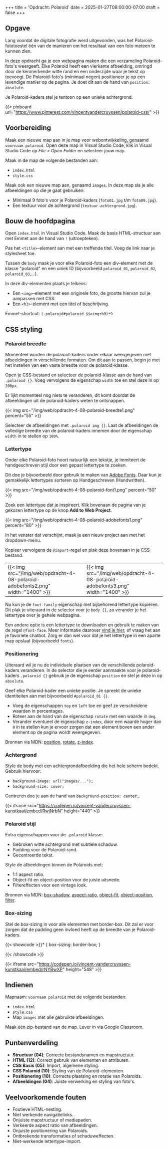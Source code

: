 +++
title = 'Opdracht: Polaroid'
date = 2025-01-27T08:00:00-07:00
draft = false
+++

## Opgave

Lang voordat de digitale fotografie werd uitgevonden, was het Polaroid-fototoestel één van de manieren om het resultaat van een foto meteen te kunnen zien. 

In deze opdracht ga je een webpagina maken die een verzameling Polaroid-foto's weergeeft. Elke Polaroid heeft een vierkante afbeelding, omringd door de kenmerkende witte rand en een onderzijde waar je tekst op toevoegt. De Polaroid-foto's (minimaal negen) positioneer je op een levendige manier op de pagina. Je doet dit aan de hand van `position: absolute`. 

Je Polaroid-kaders stel je tentoon op een unieke achtergrond. 

{{< pinboard url="https://www.pinterest.com/vincentvandercruyssen/polaroid-css/" >}}

## Voorbereiding

Maak een nieuwe map aan in je map voor webontwikkeling, genaamd `voornaam polaroid`. Open deze map in Visual Studio Code, klik in Visual Studio Code op *File > Open Folder* en selecteer jouw map.

Maak in de map de volgende bestanden aan:
- `index.html`
- `style.css`

Maak ook een nieuwe map aan, genaamd `images`. In deze map sla je alle afbeeldingen op die je gaat gebruiken:

- Minimaal 9 foto's voor je Polaroid-kaders (`foto01.jpg` t/m `foto09.jpg`).
- Een textuur voor de achtergrond (`textuur-achtergrond.jpg`).

## Bouw de hoofdpagina

Open `index.html` in Visual Studio Code. Maak de basis HTML-structuur aan met Emmet aan de hand van `!` (uitroepteken). 

Pas het `<title>`-element aan met een treffende titel. Voeg de link naar je stylesheet toe. 

Tussen de `body` maak je voor elke Polaroid-foto een div-element met de klasse "polaroid" en een uniek ID (bijvoorbeeld `polaroid_01`, `polaroid_02`, `polaroid_03`,...). 

In deze div-elementen plaats je telkens:

- Een `<img>`-element met een originele foto, de grootte hiervan zul je aanpassen met CSS.
- Een `<h3>`-element met een titel of beschrijving. 

Emmet-shortcut: `(.polaroid#polaroid_$$>img+h3)*9`

## CSS styling

### Polaroid breedte

Momenteel worden de polaroid-kaders onder elkaar weergegeven met afbeeldingen in verschillende formaten. Om dit aan te passen, begin je met het instellen van een vaste breedte voor de polaroid-klasse.

Open je CSS-bestand en selecteer de polaroid-klasse aan de hand van `.polaroid {}`. Voeg vervolgens de eigenschap `width` toe en stel deze in op `200px`. 

Er lijkt momenteel nog niets te veranderen, dit komt doordat de afbeeldingen uit de polaroid-kaders weten te ontsnappen. 

{{< img src="/img/web/opdracht-4-08-polaroid-breedte1.png" percent="55" >}}

Selecteer de afbeeldingen met `.polaroid img {}`. Laat de afbeeldingen de volledige breedte van de polaroid-kaders innemen door de eigenschap `width` in te stellen op `100%`. 

### Lettertype

Onder elke Polaroid-foto hoort natuurlijk een tekstje, je immiteert de handgeschreven stijl door een gepast lettertype te zoeken. 

Dit doe je bijvoorbeeld door gebruik te maken van [Adobe Fonts](https://fonts.adobe.com/). Daar kun je gemakkelijk lettertypes sorteren op Handgeschreven (Handwritten).

{{< img src="/img/web/opdracht-4-08-polaroid-font1.png" percent="50" >}}

Zoek een lettertype dat je inspireert. Klik bovenaan de pagina van je gekozen lettertype op de knop **Add to Web Project**.

{{< img src="/img/web/opdracht-4-08-polaroid-adobefonts1.png" percent="80" >}}

In het venster dat verschijnt, maak je een nieuw project aan met het dropdown-menu. 

Kopieer vervolgens de `@import`-regel en plak deze bovenaan in je CSS-bestand. 

| | |
|-|-|
|{{< img src="/img/web/opdracht-4-08-polaroid-adobefonts2.png" width="1400" >}}|{{< img src="/img/web/opdracht-4-08-polaroid-adobefonts3.png" width="1400" >}}|

Nu kun je de `font-family` eigenschap met bijbehorend lettertype kopiëren. Dit plak je uiteraard in de selector voor je `body {}`, zo verander je het lettertype over je gehele webpagina. 

Een andere optie is een lettertype te downloaden en gebruik te maken van de regel `@font-face`. Meer informatie daarover [vind je hier](https://www.w3schools.com/cssref/atrule_font-face.php), of vraag het aan je favoriete chatbot. Zorg er dan wel voor dat je het lettertype in een aparte map opslaat (bijvoorbeeld `fonts`).

### Positionering

Uiteraard wil je nu de individuele plaatsen van de verschillende polaroid-kaders veranderen. In de selector die je eerder aanmaakte voor je polaroid-kaders `.polaroid {}` gebruik je de eigenschap `position` en stel je deze in op `absolute`. 

Geef elke Polaroid-kader een unieke positie. Je spreekt de unieke identiteiten aan met bijvoorbeeld `#polaroid_01 {}`. 
- Voeg de eigenschappen `top` en `left` toe en geef ze verscheidene waarden in percentages. 
- Roteer aan de hand van de eigenschap `rotate` met een waarde in `deg`. 
- Verander eventueel de eigenschap `z-index`, door een waarde hoger dan `0` in te stellen kun je ervoor zorgen dat een element boven een ander element op de pagina wordt weergegeven. 

Bronnen via MDN: [position](https://developer.mozilla.org/en-US/docs/Web/CSS/position), [rotate](https://developer.mozilla.org/en-US/docs/Web/CSS/rotate), [z-index](https://developer.mozilla.org/en-US/docs/Web/CSS/z-index).

### Achtergrond

Style de body met een achtergrondafbeelding die het hele scherm bedekt. Gebruik hiervoor:

- `background-image: url("images/...");`
- `background-size: cover;`

Centreren doe je aan de hand van `background-position: center;`. 

{{< iframe src="https://codepen.io/vincent-vandercruyssen-kunstkaai/embed/RwjNrbN" height="440" >}}

### Polaroid stijl

Extra eigenschappen voor de `.polaroid` klasse:
- Gebroken witte achtergrond met subtiele schaduw.
- Padding voor de Polaroid-rand.
- Gecentreerde tekst.

Style de afbeeldingen binnen de Polaroids met:
- 1:1 aspect ratio.
- Object-fit en object-position voor de juiste uitsnede.
- Filtereffecten voor een vintage look. 

Bronnen via MDN: [box-shadow](https://developer.mozilla.org/en-US/docs/Web/CSS/box-shadow), [aspect-ratio](https://developer.mozilla.org/en-US/docs/Web/CSS/aspect-ratio), [object-fit](https://developer.mozilla.org/en-US/docs/Web/CSS/object-fit), [object-position](https://developer.mozilla.org/en-US/docs/Web/CSS/object-position), [filter](https://developer.mozilla.org/en-US/docs/Web/CSS/filter).

### Box-sizing

Stel de box-sizing in voor alle elementen met border-box. Dit zal er voor zorgen dat de padding geen invloed heeft op de breedte van je Polaroid-kaders. 

{{< showcode >}}* {
    box-sizing: border-box;
}

{{< /showcode >}}

{{< iframe src="https://codepen.io/vincent-vandercruyssen-kunstkaai/embed/rNYBwXP" height="548" >}}

## Indienen

Mapnaam: `voornaam polaroid` met de volgende bestanden:
- `index.html`
- `style.css`
- Map `images` met alle gebruikte afbeeldingen.

Maak één zip-bestand van de map. Lever in via Google Classroom.

## Puntenverdeling

- **Structuur (04)**: Correcte bestandsnamen en mapstructuur.
- **HTML (12)**: Correct gebruik van elementen en attributen.
- **CSS Basis (05)**: Import, algemene styling. 
- **CSS Polaroid (10)**: Styling van de Polaroid-elementen.
- **Positionering (10)**: Correcte plaatsing en rotatie van Polaroids.
- **Afbeeldingen (04)**: Juiste verwerking en styling van foto's.

## Veelvoorkomende fouten

- Foutieve HTML-nesting.
- Niet werkende navigatielinks.
- Onjuiste mapstructuur of mediapaden.
- Verkeerde aspect ratio van afbeeldingen.
- Onjuiste positionering van Polaroids.
- Ontbrekende transformaties of schaduweffecten.
- Niet-werkende lettertype-import.
